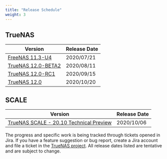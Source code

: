 ```yaml
---
title: "Release Schedule"
weight: 3
---
```


## TrueNAS

| Version                                                                                          | Release Date |
|--------------------------------------------------------------------------------------------------|--------------|
| [FreeNAS 11.3-U4](https://jira.ixsystems.com/issues/?filter=-4&jql=fixVersion%20IN%20(12011))    | 2020/07/21   |
| [TrueNAS 12.0-BETA2](https://jira.ixsystems.com/issues/?filter=-4&jql=fixVersion%20IN%20(12100)) | 2020/08/11   |
| [TrueNAS 12.0-RC1](https://jira.ixsystems.com/issues/?filter=-4&jql=fixVersion%20IN%20(12007))   | 2020/09/15   |
| [TrueNAS 12.0](https://jira.ixsystems.com/issues/?filter=-4&jql=fixVersion%20IN%20(12007))       | 2020/10/20   |


## SCALE

| Version                                                                                                               | Release Date |
|-----------------------------------------------------------------------------------------------------------------------|--------------|
| [TrueNAS SCALE - 20.10 Technical Preview](https://jira.ixsystems.com/issues/?filter=-4&jql=fixVersion%20IN%20(11402)) | 2020/10/06   |

The progress and specific work is being tracked through tickets opened in Jira.
If you have a feature suggestion or bug report, create a Jira account and file a
ticket in the
[TrueNAS project](https://jira.ixsystems.com/projects/NAS "TrueNAS Jira Project").
All release dates listed are tentative and are subject to change.
